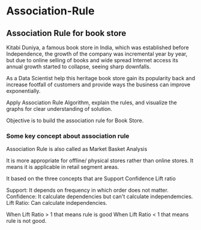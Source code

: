 # Association-Rule
## Association Rule for book store

Kitabi Duniya, a famous book store in India, which was established before Independence, the growth of the company was incremental year by year, but due to online selling of books and wide spread Internet access its annual growth started to collapse, seeing sharp downfalls.

As a Data Scientist help this heritage book store gain its popularity back and increase footfall of customers and provide ways the business can improve exponentially.

Apply Association Rule Algorithm, explain the rules, and visualize the graphs for clear understanding of solution.

Objective is to build the association rule for Book Store.

### Some key concept about association rule

Association Rule is also called as Market Basket Analysis

It is more appropriate for offline/ physical stores rather than online stores.
It means it is applicable in retail segment areas.

It based on the three concepts that are
Support
Confidence 
Lift ratio

Support: It depends on frequency in which order does not matter.
Confidence: It calculate dependencies but can't calculate independemcies.
Lift Ratio: Can calculate independencies.

When Lift Ratio > 1 that means rule is good
When Lift Ratio < 1 that means rule is not good.
